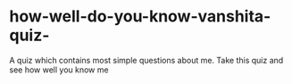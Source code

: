 # how-well-do-you-know-vanshita-quiz-
A quiz which contains most simple questions about me. Take this quiz and see how well you know me
